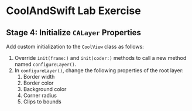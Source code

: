# CoolAndSwift Lab Exercise

## Stage 4: Initialize `CALayer` Properties

Add custom initialization to the `CoolView` class as follows:

1. Override `init(frame:)` and `init(coder:)` methods to call a new method named `configureLayer()`.
2. In `configureLayer()`, change the following properties of the root layer:
    1. Border width
    2. Border color
    3. Background color
    4. Corner radius
    5. Clips to bounds
    
